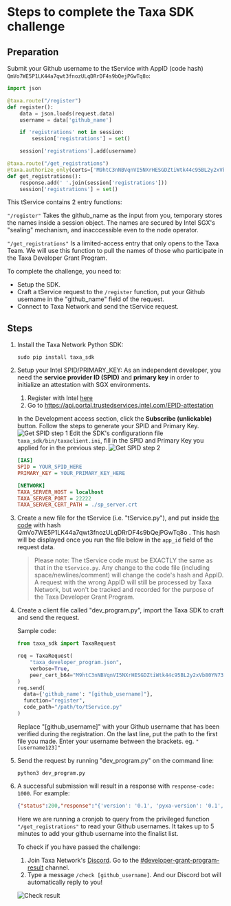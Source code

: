# Steps to complete the Taxa SDK challenge

## Preparation

Submit your Github username to the tService with AppID (code hash) `QmVo7WE5P1LK44a7qwt3fnozULqDRrDF4s9bQejPGwTq8o`:

```py
import json

@taxa.route("/register")
def register():
    data = json.loads(request.data)
    username = data['github_name']

    if 'registrations' not in session:
        session['registrations'] = set()

    session['registrations'].add(username)

@taxa.route("/get_registrations")
@taxa.authorize_only(certs=['M9htC3nNBVqnVI5NXrHESGDZtiWtk44c95BL2y2xVb80YN73Px/o71b3b61D8BpipAMdigUJ4uyZgLLZeHi2yw=='])
def get_registrations():
    response.add(' '.join(session['registrations']))
    session['registrations'] = set()
```

This tService contains 2 entry functions: 

`"/register"` Takes the github_name as the input from you, temporary stores the names inside a session object. The names are secured by Intel SGX's "sealing" mechanism, and inacccessible even to the node operator.

`"/get_registrations"` Is a limited-access entry that only opens to the Taxa Team. We will use this function to pull the names of those who participate in the Taxa Developer Grant Program.

To complete the challenge, you need to:

* Setup the SDK.
* Craft a tService request to the `/register` function, put your Github username in the "github_name" field of the request.
* Connect to Taxa Network and send the tService request.


## Steps

1. Install the Taxa Network Python SDK:
	```
	sudo pip install taxa_sdk
	```

2. Setup your Intel SPID/PRIMARY_KEY: As an independent developer, you need the **service provider ID (SPID)** and **primary key** in order to initialize an attestation with SGX environments.

	1. Register with Intel [here](https://www.intel.com/content/www/us/en/forms/developer/standard-registration.html)
	2. Go to [https://api.portal.trustedservices.intel.com/EPID-attestation ](https://api.portal.trustedservices.intel.com/EPID-attestation)

	In the Development access section, click the **Subscribe (unlickable)** button. Follow the steps to generate your SPID and Primary Key.
	![Get SPID step 1](https://user-images.githubusercontent.com/32873616/137424403-26fd5e10-9471-4c1a-b590-c7c9f2a3c250.png)
	Edit the SDK's configurationn file `taxa_sdk/bin/taxaclient.ini`, fill in the SPID and Primary Key you applied for in the previous step.
	![Get SPID step 2](https://user-images.githubusercontent.com/32873616/137424606-ed3ed8c0-b415-40a9-9769-b985d512985e.png)


	```ini
	[IAS]
	SPID = YOUR_SPID_HERE
	PRIMARY_KEY = YOUR_PRIMARY_KEY_HERE

	[NETWORK]
	TAXA_SERVER_HOST = localhost
	TAXA_SERVER_PORT = 22222
	TAXA_SERVER_CERT_PATH = ./sp_server.crt
	```

3. Create a new file for the tService (i.e. "tService.py"), and put inside [the code](tService.py) with hash QmVo7WE5P1LK44a7qwt3fnozULqDRrDF4s9bQejPGwTq8o .  This hash will be displayed once you run the file below in the `app_id` field of the request data.

	> Please note: The tService code must be EXACTLY the same as that in the `tService.py`. Any change to the code file (including space/newlines/comment) will change the code's hash and AppID. A request with the wrong AppID will still be processed by Taxa Network, but won't be tracked and recorded for the purpose of the Taxa Developer Grant Program.

4. Create a client file called "dev_program.py", import the Taxa SDK to craft and send the request.

	Sample code:

	```py
	from taxa_sdk import TaxaRequest

	req = TaxaRequest(
	    "taxa_developer_program.json",
	    verbose=True,
	    peer_cert_b64="M9htC3nNBVqnVI5NXrHESGDZtiWtk44c95BL2y2xVb80YN73Px/o71b3b61D8BpipAMdigUJ4uyZgLLZeHi2yw=="
	)
	req.send(
	  data={'github_name': "[github_username]"},
	  function="register",
	  code_path="/path/to/tService.py"
	)
	```

	Replace "[github_username]" with your Github username that has been verified during the registration. On the last line, put the path to the first file you made.  Enter your username between the brackets.  eg. `"[username123]"`
5. Send the request by running "dev_program.py" on the command line:

	```
	python3 dev_program.py
	```

6. A successful submission will result in a response with `response-code: 1000`. For example:
	```JSON
	{"status":200,"response":"{'version': '0.1', 'pyxa-version': '0.1', 'response-code': '1000', 'direction': '0', 'session-size-remaining': 8155, 'session-usage': '0.44%', 'content-type': 'text/plain', 'content-transfer-encoding': 'base64', 'data': 'i9u2c5LHA53OuXg3iI0ijQ==\\n', 'public-message': ''}\n"}
	```

	Here we are running a cronjob to query from the privileged function `"/get_registrations"` to read your Github usernames. It takes up to 5 minutes to add your github username into the finalist list.

	To check if you have passed the challenge: 

	1. Join Taxa Network's [Discord](https://discord.com/invite/BusRMXf). Go to the [#developer-grant-program-result](https://discord.com/channels/610854636785762369/887851169005858826) channel.
	2. Type a message `/check [github_username]`. And our Discord bot will automatically reply to you!

	![Check result](https://user-images.githubusercontent.com/32873616/137426630-1965d4ff-b84e-4ca2-8451-a4a5b6c54cb7.png)
